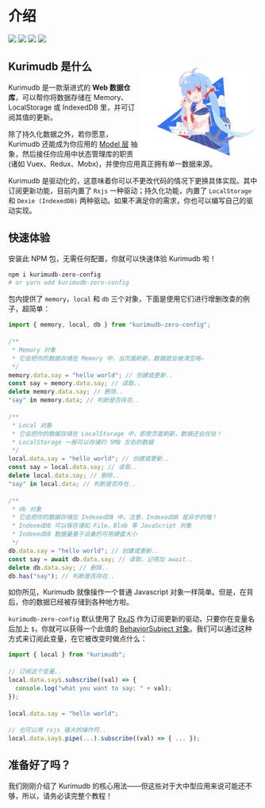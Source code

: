 # 介绍

![](https://img.shields.io/github/forks/akirarika/kurimudb) ![](https://img.shields.io/github/stars/akirarika/kurimudb) ![](https://img.shields.io/badge/language-javascript-orange.svg) ![](https://img.shields.io/github/license/akirarika/kurimudb)

## Kurimudb 是什么

<img src="./illu.jpg" style="margin-top:-32px;width:240px;float:right;"></img>

Kurimudb 是一款渐进式的 **Web 数据仓库**，可以帮你将数据存储在 Memory、LocalStorage 或 IndexedDB 里，并可订阅其值的更新。

除了持久化数据之外，若你愿意，Kurimudb 还能成为你应用的 [Model 层](https://en.wikipedia.org/wiki/Model%E2%80%93view%E2%80%93viewmodel#Components_of_MVVM_pattern) 抽象，然后接任你应用中状态管理库的职责 (诸如 Vuex、Redux、Mobx)，并使你应用真正拥有单一数据来源。

Kurimudb 是驱动化的，这意味着你可以不更改代码的情况下更换具体实现。其中订阅更新功能，目前内置了 `Rxjs` 一种驱动；持久化功能，内置了 `LocalStorage` 和 `Dexie (IndexedDB)` 两种驱动。如果不满足你的需求，你也可以编写自己的驱动实现。

## 快速体验

安装此 NPM 包，无需任何配置，你就可以快速体验 Kurimudb 啦！

```sh
npm i kurimudb-zero-config
# or yarn add kurimudb-zero-config
```

包内提供了 `memory`，`local` 和 `db` 三个对象，下面是使用它们进行增删改查的例子，超简单：

```js
import { memory, local, db } from "kurimudb-zero-config";

/**
 * Memory 对象
 * 它会把你的数据存储在 Memory 中，当页面刷新，数据就会被清空咯~
 */
memory.data.say = "hello world"; // 创建或更新..
const say = memory.data.say; // 读取..
delete memory.data.say; // 删除..
"say" in memory.data; // 判断是否存在..

/**
 * Local 对象
 * 它会把你的数据存储在 LocalStorage 中，即使页面刷新，数据还会在哒！
 * LocalStorage 一般可以存储约 5MB 左右的数据
 */
local.data.say = "hello world"; // 创建或更新..
const say = local.data.say; // 读取..
delete local.data.say; // 删除..
"say" in local.data; // 判断是否存在..

/**
 * db 对象
 * 它会把你的数据存储在 IndexedDB 中，注意，IndexedDB 是异步的哦！
 * IndexedDB 可以保存诸如 File、Blob 等 JavaScript 对象
 * IndexedDB 数据量基于设备的可用硬盘大小
 */
db.data.say = "hello world"; // 创建或更新..
const say = await db.data.say; // 读取，记得加 await..
delete db.data.say; // 删除..
db.has("say"); // 判断是否存在..
```

如你所见，Kurimudb 就像操作一个普通 Javascript 对象一样简单。但是，在背后，你的数据已经被存储到各种地方啦。

`kurimudb-zero-config` 默认使用了 [RxJS](/cache/#rxjs) 作为订阅更新的驱动，只要你在变量名后加上 `$`，你就可以获得一个此值的 [BehaviorSubject 对象](https://rxjs.dev/guide/subject#behaviorsubject)。我们可以通过这种方式来订阅此变量，在它被改变时做点什么：

```js
import { local } from "kurimudb";

// 订阅这个变量..
local.data.say$.subscribe((val) => {
  console.log("what you want to say: " + val);
});

local.data.say = "hello world";

// 也可以用 rxjs 强大的操作符..
local.data.say$.pipe(...).subscribe((val) => { ... });
```

## 准备好了吗？

我们刚刚介绍了 Kurimudb 的核心用法——但这些对于大中型应用来说可能还不够，所以，请务必读完整个教程！
